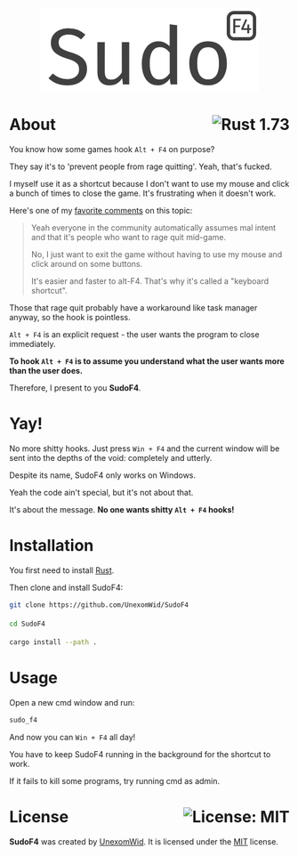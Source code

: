 <p align="center">
  <img src="public/logo.png" width="393" height="152" alt="sudo_f4">
</p>

# About <a href="https://www.rust-lang.org/"><img align="right" src="https://img.shields.io/badge/Rust-1.73-F74C00?logo=rust" alt="Rust 1.73" /></a>

You know how some games hook `Alt + F4` on purpose?

They say it's to 'prevent people from rage quitting'. Yeah, that's fucked.

I myself use it as a shortcut because I don't want to use my mouse and click a bunch of times to close the game. It's frustrating when it doesn't work.

Here's one of my [favorite comments](https://www.reddit.com/r/RocketLeague/comments/16jcpvw/comment/k27dmxl/?utm_source=share&utm_medium=web3x&utm_name=web3xcss&utm_term=1&utm_content=share_button) on this topic:

> Yeah everyone in the community automatically assumes mal intent and that it's people who want to rage quit mid-game.
>
> No, I just want to exit the game without having to use my mouse and click around on some buttons.
>
> It's easier and faster to alt-F4. That's why it's called a "keyboard shortcut".

Those that rage quit probably have a workaround like task manager anyway, so the hook is pointless.

`Alt + F4` is an explicit request - the user wants the program to close immediately.

**To hook `Alt + F4` is to assume you understand what the user wants more than the user does.**

Therefore, I present to you **SudoF4**.

# Yay!

No more shitty hooks. Just press `Win + F4` and the current window will be sent into the depths of the void: completely and utterly.

Despite its name, SudoF4 only works on Windows.

Yeah the code ain't special, but it's not about that.

It's about the message. **No one wants shitty `Alt + F4` hooks!**

# Installation

You first need to install [Rust](https://www.rust-lang.org/).

Then clone and install SudoF4:

```sh
git clone https://github.com/UnexomWid/SudoF4

cd SudoF4

cargo install --path .
```

# Usage

Open a new cmd window and run:

```sh
sudo_f4
```

And now you can `Win + F4` all day!

You have to keep SudoF4 running in the background for the shortcut to work.

If it fails to kill some programs, try running cmd as admin.

# License <a href="https://github.com/UnexomWid/SudoF4/blob/master/LICENSE"><img align="right" src="https://img.shields.io/badge/License-MIT-blue.svg" alt="License: MIT" /></a>

**SudoF4** was created by [UnexomWid](https://uw.exom.dev). It is licensed under the [MIT](https://github.com/UnexomWid/SudoF4/blob/master/LICENSE) license.